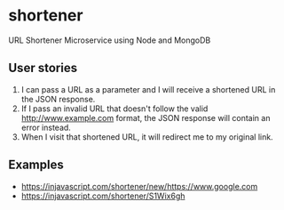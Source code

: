 # shortener

URL Shortener Microservice using Node and MongoDB

## User stories

1. I can pass a URL as a parameter and I will receive a shortened URL in the JSON response.
2. If I pass an invalid URL that doesn't follow the valid http://www.example.com format, the JSON response will contain an error instead.
3. When I visit that shortened URL, it will redirect me to my original link.

## Examples

* https://injavascript.com/shortener/new/https://www.google.com
* https://injavascript.com/shortener/S1Wix6gh
